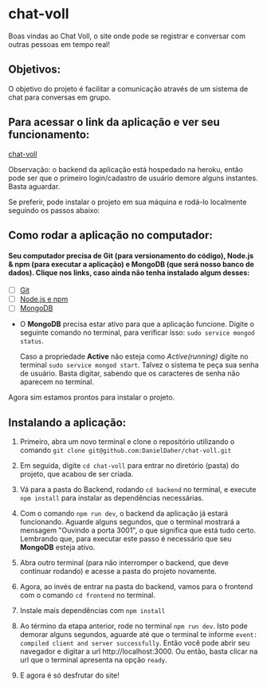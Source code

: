 # chat-voll
Boas vindas ao Chat Voll, o site onde pode se registrar e conversar com outras pessoas em tempo real!

## Objetivos:

O objetivo do projeto é facilitar a comunicação através de um sistema de chat para conversas em grupo.

## Para acessar o link da aplicação e ver seu funcionamento:
[chat-voll](https://chat-voll-danieldaher.vercel.app/)

Observação: o backend da aplicação está hospedado na heroku, então pode ser que o primeiro login/cadastro de usuário demore alguns instantes. Basta aguardar.

Se preferir, pode instalar o projeto em sua máquina e rodá-lo localmente seguindo os passos abaixo:

## Como rodar a aplicação no computador:

#### Seu computador precisa de Git (para versionamento do código), Node.js & npm (para executar a aplicação) e MongoDB (que será nosso banco de dados). Clique nos links, caso ainda não tenha instalado algum desses:

 - [ ] [Git](https://git-scm.com/book/en/v2/Getting-Started-Installing-Git)
 - [ ] [Node.js e npm](https://docs.npmjs.com/downloading-and-installing-node-js-and-npm)
 - [ ] [MongoDB](https://docs.mongodb.com/manual/installation/)

- O **MongoDB** precisa estar ativo para que a aplicação funcione. Digite o seguinte comando no terminal, para verificar isso:
`sudo service mongod status`.

  Caso a propriedade **Active** não esteja como *Active(running)* digite no terminal `sudo service mongod start`. Talvez o sistema te peça sua senha de usuário. Basta digitar, sabendo que os caracteres de senha não aparecem no terminal.

Agora sim estamos prontos para instalar o projeto.

## Instalando a aplicação:

1. Primeiro, abra um novo terminal e clone o repositório utilizando o comando 
`git clone git@github.com:DanielDaher/chat-voll.git`

2. Em seguida, digite `cd chat-voll` para entrar no diretório (pasta) do projeto, que acabou de ser criada.

3. Vá para a pasta do Backend, rodando `cd backend` no terminal, e execute `npm install` para instalar as dependências necessárias.

4. Com o comando `npm run dev`, o backend da aplicação já estará funcionando. Aguarde alguns segundos, que o terminal mostrará a mensagem "Ouvindo a porta 3001", o que significa que está tudo certo. Lembrando que, para executar este passo é necessário que seu **MongoDB** esteja ativo.

5. Abra outro terminal (para não interromper o backend, que deve continuar rodando) e acesse a pasta do projeto novamente.

6. Agora, ao invés de entrar na pasta do backend, vamos para o frontend com o comando `cd frontend` no terminal.

7. Instale mais dependências com `npm install`

8. Ao término da etapa anterior, rode no terminal `npm run dev`. Isto pode demorar alguns segundos, aguarde até que o terminal te informe `event: compiled client and server successfully`. Então você pode abrir seu navegador e digitar a url http://localhost:3000. Ou então, basta clicar na url que o terminal apresenta na opção `ready`.

9. E agora é só desfrutar do site!
